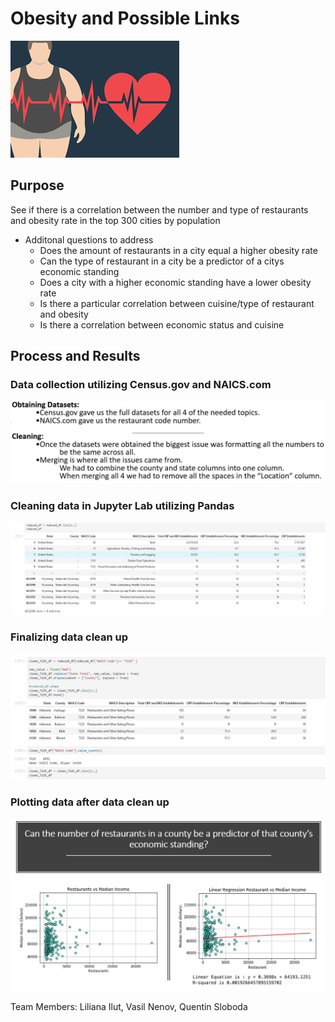 # Obesity and Possible Links

![Screenshot](Screenshots/fig1.jpg "Screenshot")

## Purpose 
See if there is a correlation between the number and type of restaurants and obesity rate in the top 300 cities by population
 
 - Additonal questions to address
    - Does the amount of restaurants in a city equal a higher obesity rate
    - Can the type of restaurant in a city be a predictor of a citys economic standing
    - Does a city with a higher economic standing have a lower obesity rate
    - Is there a particular correlation between cuisine/type of restaurant and obesity
    - Is there a correlation between economic status and cuisine 


## Process and Results

### Data collection utilizing Census.gov and NAICS.com
 ![Screenshot](Screenshots/fig3.JPG "Screenshot")

### Cleaning data in Jupyter Lab utilizing Pandas
 ![Screenshot](Screenshots/fig5.JPG "Screenshot")

### Finalizing data clean up 
 ![Screenshot](Screenshots/fig6.JPG "Screenshot")

### Plotting data after data clean up
 ![Screenshot](Screenshots/fig7.JPG "Screenshot")
 









  Team Members: Liliana Ilut, Vasil Nenov, Quentin Sloboda 


